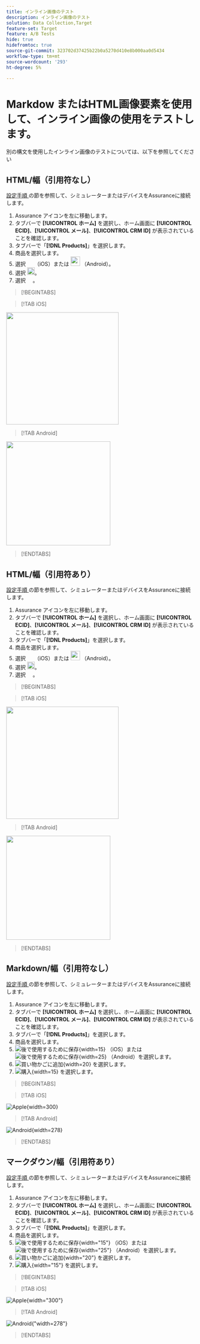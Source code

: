 ```yaml
---
title: インライン画像のテスト
description: インライン画像のテスト
solution: Data Collection,Target
feature-set: Target
feature: A/B Tests
hide: true
hidefromtoc: true
source-git-commit: 323702d37425b22b0a5270d410e8b000aa0d5434
workflow-type: tm+mt
source-wordcount: '293'
ht-degree: 5%

---
```



# Markdow またはHTML画像要素を使用して、インライン画像の使用をテストします。

別の構文を使用したインライン画像のテストについては、以下を参照してください


## HTML/幅（引用符なし）

[ 設定手順 ](assurance.md#connecting-to-a-session) の節を参照して、シミュレーターまたはデバイスをAssuranceに接続します。

1. Assurance アイコンを左に移動します。
1. タブバーで **[!UICONTROL ホーム]** を選択し、ホーム画面に **[!UICONTROL ECID]**、**[!UICONTROL メール]**、**[!UICONTROL CRM ID]** が表示されていることを確認します。
1. タブバーで「**[!DNL Products]**」を選択します。
1. 商品を選択します。
1. 選択 <img src="assets/saveforlater.png" width="15"> （iOS）または <img src="assets/heart.png" width="25"> （Android）。
1. 選択 <img src="assets/addtocart.png" width="20">。
1. 選択 <img src="assets/purchase.png" width="15">。

>[!BEGINTABS]

>[!TAB iOS]

<img src="./assets/mobile-app-events-3.png" width="300">

>[!TAB Android]

<img src="./assets/mobile-app-events-3-android.png" width="278">

>[!ENDTABS]


## HTML/幅（引用符あり）

[ 設定手順 ](assurance.md#connecting-to-a-session) の節を参照して、シミュレーターまたはデバイスをAssuranceに接続します。

1. Assurance アイコンを左に移動します。
1. タブバーで **[!UICONTROL ホーム]** を選択し、ホーム画面に **[!UICONTROL ECID]**、**[!UICONTROL メール]**、**[!UICONTROL CRM ID]** が表示されていることを確認します。
1. タブバーで「**[!DNL Products]**」を選択します。
1. 商品を選択します。
1. 選択 <img src="assets/saveforlater.png" width="15"> （iOS）または <img src="assets/heart.png" width="25"> （Android）。
1. 選択 <img src="assets/addtocart.png" width="20">。
1. 選択 <img src="assets/purchase.png" width="15">。

>[!BEGINTABS]

>[!TAB iOS]

<img src="./assets/mobile-app-events-3.png" width="300">

>[!TAB Android]

<img src="./assets/mobile-app-events-3-android.png" width="278">

>[!ENDTABS]



## Markdown/幅（引用符なし）

[ 設定手順 ](assurance.md#connecting-to-a-session) の節を参照して、シミュレーターまたはデバイスをAssuranceに接続します。

1. Assurance アイコンを左に移動します。
1. タブバーで **[!UICONTROL ホーム]** を選択し、ホーム画面に **[!UICONTROL ECID]**、**[!UICONTROL メール]**、**[!UICONTROL CRM ID]** が表示されていることを確認します。
1. タブバーで「**[!DNL Products]**」を選択します。
1. 商品を選択します。
1. ![ 後で使用するために保存 ](assets/saveforlater.png){width=15} （iOS）または ![ 後で使用するために保存 ](assets/heart.png){width=25} （Android）を選択します。
1. ![ 買い物かごに追加 ](assets/addtocart.png){width=20} を選択します。
1. ![ 購入 ](assets/purchase.png){width=15} を選択します。

>[!BEGINTABS]

>[!TAB iOS]

![Apple](assets/mobile-app-events-3.png){width=300}

>[!TAB Android]

![Android](assets/mobile-app-events-3-android.png){width=278}

>[!ENDTABS]



## マークダウン/幅（引用符あり）

[ 設定手順 ](assurance.md#connecting-to-a-session) の節を参照して、シミュレーターまたはデバイスをAssuranceに接続します。

1. Assurance アイコンを左に移動します。
1. タブバーで **[!UICONTROL ホーム]** を選択し、ホーム画面に **[!UICONTROL ECID]**、**[!UICONTROL メール]**、**[!UICONTROL CRM ID]** が表示されていることを確認します。
1. タブバーで「**[!DNL Products]**」を選択します。
1. 商品を選択します。
1. ![ 後で使用するために保存 ](assets/saveforlater.png){width="15"} （iOS）または ![ 後で使用するために保存 ](assets/heart.png){width="25"} （Android）を選択します。
1. ![ 買い物かごに追加 ](assets/addtocart.png){width="20"} を選択します。
1. ![ 購入 ](assets/purchase.png){width="15"} を選択します。

>[!BEGINTABS]

>[!TAB iOS]

![Apple](assets/mobile-app-events-3.png){width="300"}

>[!TAB Android]

![Android](assets/mobile-app-events-3-android.png){&quot;width=278&quot;}

>[!ENDTABS]

